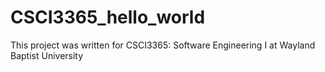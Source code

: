 # CSCI3365_hello_world
 
This project was written for CSCI3365: Software Engineering I at Wayland Baptist University